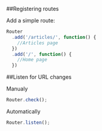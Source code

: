 ##Registering routes

Add a simple route:
```javascript
Router
  .add('/articles/', function() {
    //Articles page
  })
  .add('/', function() {
    //Home page
  })
```

##Listen for URL changes

Manualy
```javascript
Router.check();
```

Automatically
```javascript
Router.listen();
```

